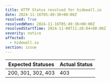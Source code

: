 ```yaml
---
title: HTTP Status resolved for hidewall.io
date: 2024-11-16T05:49:36+00:00Z
resolved: True
resolvedWhen: 2024-11-16T05:49:36+00:00Z
resolvedStartTime: 2024-11-08T11:28:04+00:00Z
severity: notice
affected:
  - hidewall.io
section: issue
---
```


| Expected Statuses | Actual Status  |
|-------------------|----------------|
| 200, 301, 302, 403 | 403 |
